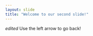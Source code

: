 ```yaml
---
layout: slide
title: "Welcome to our second slide!"
---
```

_edited_
Use the left arrow to go back!

